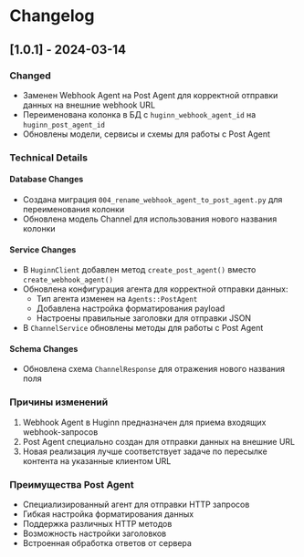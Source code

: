 # Changelog

## [1.0.1] - 2024-03-14

### Changed
- Заменен Webhook Agent на Post Agent для корректной отправки данных на внешние webhook URL
- Переименована колонка в БД с `huginn_webhook_agent_id` на `huginn_post_agent_id`
- Обновлены модели, сервисы и схемы для работы с Post Agent

### Technical Details

#### Database Changes
- Создана миграция `004_rename_webhook_agent_to_post_agent.py` для переименования колонки
- Обновлена модель Channel для использования нового названия колонки

#### Service Changes
- В `HuginnClient` добавлен метод `create_post_agent()` вместо `create_webhook_agent()`
- Обновлена конфигурация агента для корректной отправки данных:
  - Тип агента изменен на `Agents::PostAgent`
  - Добавлена настройка форматирования payload
  - Настроены правильные заголовки для отправки JSON
- В `ChannelService` обновлены методы для работы с Post Agent

#### Schema Changes
- Обновлена схема `ChannelResponse` для отражения нового названия поля

### Причины изменений
1. Webhook Agent в Huginn предназначен для приема входящих webhook-запросов
2. Post Agent специально создан для отправки данных на внешние URL
3. Новая реализация лучше соответствует задаче по пересылке контента на указанные клиентом URL

### Преимущества Post Agent
- Специализированный агент для отправки HTTP запросов
- Гибкая настройка форматирования данных
- Поддержка различных HTTP методов
- Возможность настройки заголовков
- Встроенная обработка ответов от сервера 